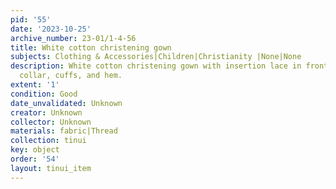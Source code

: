 ```yaml
---
pid: '55'
date: '2023-10-25'
archive_number: 23-01/1-4-56
title: White cotton christening gown
subjects: Clothing & Accessories|Children|Christianity |None|None
description: White cotton christening gown with insertion lace in front and lace at
  collar, cuffs, and hem.
extent: '1'
condition: Good
date_unvalidated: Unknown
creator: Unknown
collector: Unknown
materials: fabric|Thread
collection: tinui
key: object
order: '54'
layout: tinui_item
---
```

